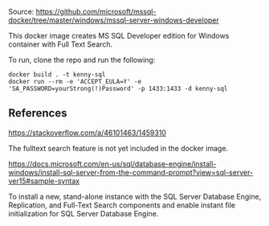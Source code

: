 Source: https://github.com/microsoft/mssql-docker/tree/master/windows/mssql-server-windows-developer

This docker image creates MS SQL Developer edition for Windows container with Full Text Search. 

To run, clone the repo and run the following:

```
docker build . -t kenny-sql
docker run --rm -e 'ACCEPT_EULA=Y' -e 'SA_PASSWORD=yourStrong(!)Password' -p 1433:1433 -d kenny-sql
```

## References

https://stackoverflow.com/a/46101463/1459310

The fulltext search feature is not yet included in the docker image.

https://docs.microsoft.com/en-us/sql/database-engine/install-windows/install-sql-server-from-the-command-prompt?view=sql-server-ver15#sample-syntax

To install a new, stand-alone instance with the SQL Server Database Engine, Replication, and Full-Text Search components and enable instant file initialization for SQL Server Database Engine.
